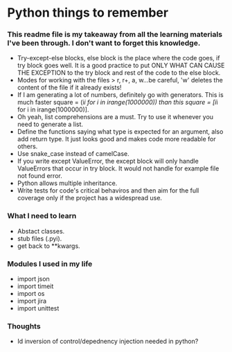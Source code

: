 # Python things to remember
### This readme file is my takeaway from all the learning materials I've been through. I don't want to forget this knowledge.
- Try-except-else blocks, else block is the place where the code goes, if try block goes well. It is a good practice to put ONLY WHAT CAN CAUSE THE EXCEPTION to the try block and rest of the code to the else block.
- Modes for working with the files > r, r+, a, w...be careful, 'w' deletes the content of the file if it already exists!
- If I am generating a lot of numbers, definitely go with generators. This is much faster square = (i*i for i in irange(1000000)) than this square = [i*i for i in irange(1000000)].
- Oh yeah, list comprehensions are a must. Try to use it whenever you need to generate a list.
- Define the functions saying what type is expected for an argument, also add return type. It just looks good and makes code more readable for others.
- Use snake_case instead of camelCase.
- If you write except ValueError, the except block will only handle ValueErrors that occur in try block. It would not handle for example file not found error.
- Python allows multiple inheritance.
- Write tests for code's critical behaviros and then aim for the full coverage only if the project has a widespread use.


### What I need to learn
- Abstact classes.
- stub files (.pyi).
- get back to **kwargs.

### Modules I used in my life
- import json
- import timeit
- import os
- import jira
- import unittest

### Thoughts
- Id inversion of control/depednency injection needed in python?

